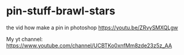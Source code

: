 # pin-stuff-brawl-stars

the vid how make a pin in photoshop https://youtu.be/ZRvySMXQLgw

My yt channel: https://www.youtube.com/channel/UCBTKo0xnfMm8zde23z5z_AA
